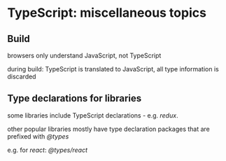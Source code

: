 # TypeScript: miscellaneous topics

## Build

browsers only understand JavaScript, not TypeScript

during build: TypeScript is translated to JavaScript, all type information is discarded

## Type declarations for libraries

some libraries include TypeScript declarations - e.g. _redux_.

other popular libraries mostly have type declaration packages that are prefixed with _@types_

e.g. for _react_: _@types/react_
